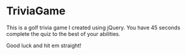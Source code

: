 # TriviaGame
This is a golf trivia game I created using jQuery. You have 45 seconds complete the quiz to the best of your abilities.

Good luck and hit em straight!
